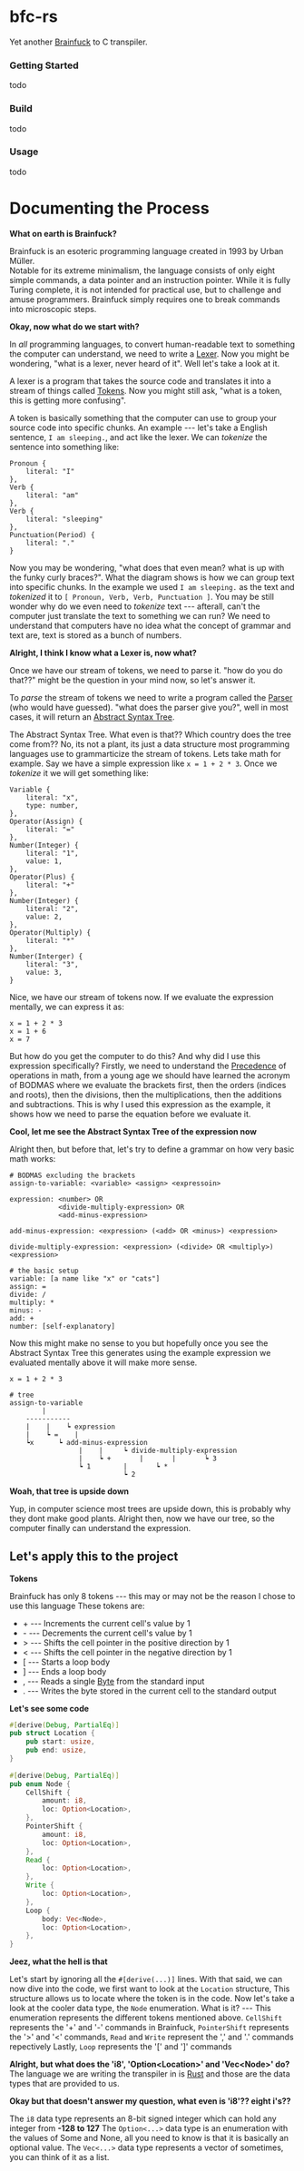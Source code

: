 
# bfc-rs
Yet another [Brainfuck](https://en.wikipedia.org/wiki/Brainfuck) to C transpiler.

### Getting Started
todo

### Build
todo

### Usage
todo

# Documenting the Process
**What on earth is Brainfuck?**

Brainfuck is an esoteric programming language created in 1993 by Urban Müller.  
Notable for its extreme minimalism, the language consists of only eight simple commands, a data pointer and an instruction pointer. While it is fully Turing complete, it is not intended for practical use, but to challenge and amuse programmers. Brainfuck simply requires one to break commands into microscopic steps.

**Okay, now what do we start with?**

In *all* programming languages, to convert human-readable text to something the computer can understand, we need to write a [Lexer](https://en.wikipedia.org/wiki/Lexical_analysis). Now you might be wondering, "what is a lexer, never heard of it". Well let's take a look at it.

A lexer is a program that takes the source code and translates it into a stream of things called [Tokens](https://en.wikipedia.org/wiki/Lexical_analysis#Tokenization). Now you might still ask, "what is a token, this is getting more confusing".

A token is basically something that the computer can use to group your source code into specific chunks.
An example --- let's take a English sentence, `I am sleeping.`, and act like the lexer. We can *tokenize* the sentence into something like:
```
Pronoun {
	literal: "I"
},
Verb {
	literal: "am"
},
Verb {
	literal: "sleeping"
},
Punctuation(Period) {
	literal: "."
}
```
Now you may be wondering, "what does that even mean? what is up with the funky curly braces?". What the diagram shows is how we can group text into specific chunks. In the example we used `I am sleeping.` as the text and *tokenized* it to `[ Pronoun, Verb, Verb, Punctuation ]`. You may be still wonder why do we even need to *tokenize* text --- afterall, can't the computer just translate the text to something we can run? We need to understand that computers have no idea what the concept of grammar and text are, text is stored as a bunch of numbers.

**Alright, I think I know what a Lexer is, now what?**

Once we have our stream of tokens, we need to parse it. "how do you do that??" might be the question in your mind now, so let's answer it.

To *parse* the stream of tokens we need to write a program called the [Parser](https://en.wikipedia.org/wiki/Parsing) (who would have guessed). "what does the parser give you?", well in most cases, it will return an [Abstract Syntax Tree](https://en.wikipedia.org/wiki/Abstract_syntax_tree).

The Abstract Syntax Tree. What even is that?? Which country does the tree come from??
No, its not a plant, its just a data structure most programming languages use to grammarticize the stream of tokens.
Lets take math for example. Say we have a simple expression like `x = 1 + 2 * 3`. Once we *tokenize* it we will get something like:
```
Variable {
	literal: "x",
	type: number,
},
Operator(Assign) {
	literal: "="
},
Number(Integer) {
	literal: "1",
	value: 1,
},
Operator(Plus) {
	literal: "+"
},
Number(Integer) {
	literal: "2",
	value: 2,
},
Operator(Multiply) {
	literal: "*"
},
Number(Interger) {
	literal: "3",
	value: 3,
}
```
Nice, we have our stream of tokens now. If we evaluate the expression mentally, we can express it as:
```
x = 1 + 2 * 3
x = 1 + 6
x = 7
```
But how do you get the computer to do this? And why did I use this expression specifically?
Firstly, we need to understand the [Precedence](https://en.wikipedia.org/wiki/Order_of_operations) of operations in math, from a young age we should have learned the acronym of BODMAS where we evaluate the brackets first, then the orders (indices and roots), then the divisions, then the multiplications, then the additions and subtractions. This is why I used this expression as the example, it shows how we need to parse the equation before we evaluate it.

**Cool, let me see the Abstract Syntax Tree of the expression now**

Alright then, but before that, let's try to define a grammar on how very basic math works:
```
# BODMAS excluding the brackets
assign-to-variable: <variable> <assign> <expressoin>

expression: <number> OR
			<divide-multiply-expression> OR
			<add-minus-expression>
			
add-minus-expression: <expression> (<add> OR <minus>) <expression>

divide-multiply-expression: <expression> (<divide> OR <multiply>) <expression>

# the basic setup
variable: [a name like "x" or "cats"]
assign: =
divide: /
multiply: *
minus: -
add: + 
number: [self-explanatory]
```

Now this might make no sense to you but hopefully once you see the Abstract Syntax Tree this generates using the example expression we evaluated mentally above it will make more sense.
```
x = 1 + 2 * 3

# tree
assign-to-variable
		|
	-----------
	|    |    ┕ expression
	|    ┕ =	|
	┕x		┕ add-minus-expression
			     |    | 	┕ divide-multiply-expression
			     |	  ┕ +	    |		|       ┕ 3
			     ┕ 1	    |		┕ *
			    		    ┕ 2
```

**Woah, that tree is upside down**

Yup, in computer science most trees are upside down, this is probably why they dont make good plants. Alright then, now we have our tree, so the computer finally can understand the expression.

## Let's apply this to the project
**Tokens**

Brainfuck has only 8 tokens --- this may or may not be the reason I chose to use this language
These tokens are:
* \+ --- Increments the current cell's value by 1
* \- --- Decrements the current cell's value by 1
* \> --- Shifts the cell pointer in the positive direction by 1
* \< --- Shifts the cell pointer in the negative direction by 1
* [ --- Starts a loop body
* ] --- Ends a loop body
* , --- Reads a single [Byte](https://en.wikipedia.org/wiki/Byte) from the standard input
* . --- Writes the byte stored in the current cell to the standard output

**Let's see some code**

```rust
#[derive(Debug, PartialEq)]  
pub struct Location {  
    pub start: usize,  
    pub end: usize,  
}  
  
#[derive(Debug, PartialEq)]  
pub enum Node {  
    CellShift {  
        amount: i8,  
        loc: Option<Location>,  
    },  
    PointerShift {  
        amount: i8,  
        loc: Option<Location>,  
    },  
    Read {  
        loc: Option<Location>,  
    },  
    Write {  
        loc: Option<Location>,  
    },  
    Loop {  
        body: Vec<Node>,  
        loc: Option<Location>,  
    },  
}
```
**Jeez, what the hell is that**

Let's start by ignoring all the `#[derive(...)]` lines. With that said, we can now dive into the code, we first want to look at the `Location` structure, This structure allows us to locate where the token is in the code. Now let's take a look at the cooler data type, the `Node` enumeration. What is it? --- This enumeration represents the different tokens mentioned above.
`CellShift` represents the '+' and '-' commands in Brainfuck,
`PointerShift` represents the '>' and '<' commands,
`Read` and `Write` represent the ',' and '.' commands repectively
Lastly, `Loop` represents the '[' and ']' commands

**Alright, but what does the 'i8', 'Option\<Location>' and 'Vec\<Node>' do?**
The language we are writing the transpiler in is [Rust](https://www.rust-lang.org/) and those are the data types that are provided to us.

**Okay but that doesn't answer my question, what even is 'i8'?? eight i's??**

The `i8` data type represents an 8-bit signed integer which can hold any integer from **-128 to 127**
The `Option<...>` data type is an enumeration with the values of Some and None, all you need to know is that it is basically an optional value.
The `Vec<...>` data type represents a vector of sometimes, you can think of it as a list.
